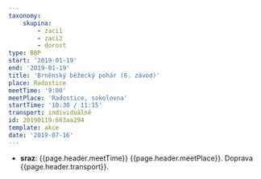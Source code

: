 ```yaml
---
taxonomy:
    skupina:
        - zaci1
        - zaci2
        - dorost
type: BBP
start: '2019-01-19'
end: '2019-01-19'
title: 'Brněnský běžecký pohár (6. závod)'
place: Radostice
meetTime: '9:00'
meetPlace: 'Radostice, sokolovna'
startTime: '10:30 / 11:15'
transport: individuálně
id: 20190119-663aa294
template: akce
date: '2019-07-16'
---
```

* **sraz**: {{page.header.meetTime}} {{page.header.meetPlace}}. Doprava {{page.header.transport}}.
